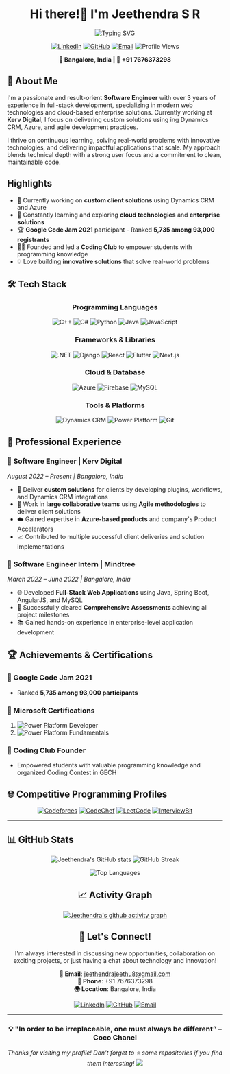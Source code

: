 
<div align="center">

# Hi there!👋 I'm Jeethendra S R

<!-- [![GitHub WidgetBox](https://github-widgetbox.vercel.app/api/profile?username=jeethendra2000&data=followers,repositories,stars,commits&hide_border=true)](https://github.com/jeethendra2000) -->

[![Typing SVG](https://readme-typing-svg.herokuapp.com?font=Fira+Code&pause=1000&color=2E9EF7&center=true&vCenter=true&width=435&lines=Software+Engineer;Full+Stack+Developer;Microsoft+Certified+Professional;Problem+Solver+%26+Innovator)](https://git.io/typing-svg)

[![LinkedIn](https://img.shields.io/badge/LinkedIn-0077B5?style=for-the-badge&logo=linkedin&logoColor=white)](https://www.linkedin.com/in/jeethendra2000) [![GitHub](https://img.shields.io/badge/GitHub-100000?style=for-the-badge&logo=github&logoColor=white)](https://github.com/jeethendra2000) [![Email](https://img.shields.io/badge/Email-D14836?style=for-the-badge&logo=gmail&logoColor=white)](mailto:jeethendrajeethu8@gmail.com) ![Profile Views](https://komarev.com/ghpvc/?username=jeethendra2000&color=brightgreen&style=for-the-badge)

**📍 Bangalore, India | 📱 +91 7676373298**

</div>

## 🚀 About Me

I'm a passionate and result-orient **Software Engineer** with over 3 years of experience in full-stack development, specializing in modern web technologies and cloud-based enterprise solutions. Currently working at **Kerv Digital**, I focus on delivering custom solutions using ing Dynamics CRM, Azure, and agile development practices.

I thrive on continuous learning, solving real-world problems with innovative technologies, and delivering impactful applications that scale. My approach blends technical depth with a strong user focus and a commitment to clean, maintainable code.

## Highlights

- 🔭 Currently working on **custom client solutions** using Dynamics CRM and Azure
- 🌱 Constantly learning and exploring **cloud technologies** and **enterprise solutions**
- 🏆 **Google Code Jam 2021** participant - Ranked **5,735 among 93,000 registrants**
- 👨‍🏫 Founded and led a **Coding Club** to empower students with programming knowledge
- 💡 Love building **innovative solutions** that solve real-world problems

## 🛠️ Tech Stack

<div align="center">

### Programming Languages
![C++](https://img.shields.io/badge/C++-00599C?style=flat-square&logo=cplusplus&logoColor=white) ![C#](https://img.shields.io/badge/C%23-239120?style=flat-square&logo=csharp&logoColor=white) ![Python](https://img.shields.io/badge/Python-3776AB?style=flat-square&logo=python&logoColor=white) ![Java](https://img.shields.io/badge/Java-ED8B00?style=flat-square&logo=java&logoColor=white) ![JavaScript](https://img.shields.io/badge/JavaScript-F7DF1E?style=flat-square&logo=javascript&logoColor=black)

### Frameworks & Libraries
![.NET](https://img.shields.io/badge/.NET-5C2D91?style=flat-square&logo=dotnet&logoColor=white) ![Django](https://img.shields.io/badge/Django-092E20?style=flat-square&logo=django&logoColor=white) ![React](https://img.shields.io/badge/React-20232A?style=flat-square&logo=react&logoColor=61DAFB) ![Flutter](https://img.shields.io/badge/Flutter-02569B?style=flat-square&logo=flutter&logoColor=white) ![Next.js](https://img.shields.io/badge/Next.js-000000?style=flat-square&logo=nextdotjs&logoColor=white)

### Cloud & Database
![Azure](https://img.shields.io/badge/Microsoft_Azure-0089D0?style=flat-square&logo=microsoft-azure&logoColor=white) ![Firebase](https://img.shields.io/badge/Firebase-FFCA28?style=flat-square&logo=firebase&logoColor=black) ![MySQL](https://img.shields.io/badge/MySQL-4479A1?style=flat-square&logo=mysql&logoColor=white)

### Tools & Platforms
![Dynamics CRM](https://img.shields.io/badge/Dynamics_CRM-0078D4?style=flat-square&logo=microsoft&logoColor=white) ![Power Platform](https://img.shields.io/badge/Power_Platform-742774?style=flat-square&logo=microsoft&logoColor=white) ![Git](https://img.shields.io/badge/Git-F05032?style=flat-square&logo=git&logoColor=white)

</div>

## 💼 Professional Experience

### 🏢 **Software Engineer** | Kerv Digital
*August 2022 – Present | Bangalore, India*

- 🔧 Deliver **custom solutions** for clients by developing plugins, workflows, and Dynamics CRM integrations
- 👥 Work in **large collaborative teams** using **Agile methodologies** to deliver client solutions
- ☁️ Gained expertise in **Azure-based products** and company's Product Accelerators
- 📈 Contributed to multiple successful client deliveries and solution implementations

### 🏢 **Software Engineer Intern** | Mindtree
*March 2022 – June 2022 | Bangalore, India*

- 🌐 Developed **Full-Stack Web Applications** using Java, Spring Boot, AngularJS, and MySQL
- 🎯 Successfully cleared **Comprehensive Assessments** achieving all project milestones
- 📚 Gained hands-on experience in enterprise-level application development

## 🏆 Achievements & Certifications

<div align="Left">

### 🥇 Google Code Jam 2021
* Ranked **5,735 among 93,000 participants**

### 📜 Microsoft Certifications
1. ![Power Platform Developer](https://img.shields.io/badge/Power_Platform_Developer-Associate-0078D4?style=flat-square&logo=microsoft) 
2. ![Power Platform Fundamentals](https://img.shields.io/badge/Power_Platform-Fundamentals-0078D4?style=flat-square&logo=microsoft)

### 👥 Coding Club Founder
* Empowered students with valuable programming knowledge and organized Coding Contest in GECH

</div>

<!-- ## 🚀 Featured Projects

### 🎓 [Informatsy](https://github.com/jeethendra2000/informatsy) - Academic Platform 

![Python](https://img.shields.io/badge/Python-3776AB?style=flat-square&logo=python&logoColor=white) ![Django](https://img.shields.io/badge/Django-092E20?style=flat-square&logo=django&logoColor=white) ![React](https://img.shields.io/badge/React-20232A?style=flat-square&logo=react&logoColor=61DAFB)

> **Comprehensive academic platform for students**

- 🔧 Developed **RESTful API** and responsive UI for accessing study materials and notifications
- 🔍 Designed optimized **search and filter features** for seamless user experience
- 🌐 **Live deployment** currently serving a significant user base
- 📱 Integrated club management and college environment features

**Key Features:**
- Study materials access and management
- Real-time notifications system
- Club activity management
- Optimized search functionality

---

### 🚌 [Sanchari](https://github.com/Sanchari4us/Sanchari) - Transportation App 

![Flutter](https://img.shields.io/badge/Flutter-02569B?style=flat-square&logo=flutter&logoColor=white) ![Firebase](https://img.shields.io/badge/Firebase-FFCA28?style=flat-square&logo=firebase&logoColor=black)

> **Real-time bus tracking and information system**

- 📍 Developed **real-time location updates** and vital bus information system
- 🗺️ Integrated **Google Maps**, Firebase Authentication, and Analytics
- ⏱️ Solved extended wait times at bus stops with accurate tracking
- 📱 Cross-platform mobile application with modern UI/UX

**Key Features:**
- Real-time GPS tracking
- Google Maps integration
- Firebase authentication
- Analytics dashboard

---

### 🎉 [Potluck Party API](https://github.com/jeethendra2000) - Event Management
![C#](https://img.shields.io/badge/C%23-239120?style=flat-square&logo=csharp&logoColor=white) ![.NET](https://img.shields.io/badge/.NET-5C2D91?style=flat-square&logo=dotnet&logoColor=white)

> **Comprehensive party management system**

- 🍽️ Developed **.NET Web API** for managing users and dish details
- 🔄 Implemented **Dish Duplication Prevention** and quantity management
- 👥 Built **Attendance Limit validations** for optimal event planning
- ⚖️ Ensures well-balanced and delightful celebrations

**Key Features:**
- User and dish management
- Duplication prevention algorithms
- Quantity management system
- Attendance validation

---

### 💻 [Cyber Cafe Management System](https://github.com/jeethendra2000) - Business Solution
![Django](https://img.shields.io/badge/Django-092E20?style=flat-square&logo=django&logoColor=white) ![Python](https://img.shields.io/badge/Python-3776AB?style=flat-square&logo=python&logoColor=white)

> **Complete cyber cafe operations management** 

- 🏪 Streamlined **Cyber Cafe operations** with comprehensive system management
- ⏰ Optimized **time allotment features** for effective resource management
- 💰 Automated **bill calculation** for seamless service delivery
- 👥 Integrated customer management capabilities

---

### 🏅 [Olympia](https://github.com/jeethendra2000) - Sports News Platform

![Django](https://img.shields.io/badge/Django-092E20?style=flat-square&logo=django&logoColor=white) ![Next.js](https://img.shields.io/badge/Next.js-000000?style=flat-square&logo=nextdotjs&logoColor=white)

> **Real-time sports news and updates platform**

- ⚡ **Real-time sports news** delivery system
- 📱 Modern web interface with Next.js frontend
- 🔄 Live updates to keep users informed
- 🏆 Comprehensive sports coverage and analytics -->

<!-- 
## 🎯 What I'm Working On

- 🔭 **Current Focus**: Advanced Azure solutions and enterprise application development
- 🌱 **Learning**: Cloud architecture patterns and microservices
- 👯 **Looking to collaborate**: On open-source projects and innovative solutions
- 💬 **Ask me about**: Full-stack development, Azure, Django, React, Flutter
- ⚡ **Fun fact**: I love solving algorithmic challenges and building solutions that make a difference! -->

## 🌐 Competitive Programming Profiles

<div align="center">

[![Codeforces](https://img.shields.io/badge/Codeforces-445f9d?style=for-the-badge&logo=Codeforces&logoColor=white)](https://codeforces.com/profile/jeethendra2000) [![CodeChef](https://img.shields.io/badge/CodeChef-5B4638?style=for-the-badge&logo=codechef&logoColor=white)](https://www.codechef.com/users/jeethendra2000) [![LeetCode](https://img.shields.io/badge/LeetCode-000000?style=for-the-badge&logo=LeetCode&logoColor=#d16c06)](https://leetcode.com/jeethendra2000) [![InterviewBit](https://img.shields.io/badge/InterviewBit-87CEEB?style=for-the-badge&logo=interviewbit&logoColor=white)](https://www.interviewbit.com/profile/jeethendra2000)

</div>

---

## 📊 GitHub Stats

<div align="center">

![Jeethendra's GitHub stats](https://github-readme-stats.vercel.app/api?username=jeethendra2000&show_icons=true&locale=en&hide_border=true) ![GitHub Streak](https://github-readme-streak-stats.herokuapp.com/?user=jeethendra2000&hide_border=true)

![Top Languages](https://github-readme-stats.vercel.app/api/top-langs?username=jeethendra2000&show_icons=true&locale=en&layout=compact&hide_border=true) 

</div>


<div align="center">

## 📈 Activity Graph
[![Jeethendra's github activity graph](https://github-readme-activity-graph.vercel.app/graph?username=jeethendra2000&theme=react-dark&hide_border=true)](https://github.com/ashutosh00710/github-readme-activity-graph)

</div>


<div align="center">

## 🤝 Let's Connect!

I'm always interested in discussing new opportunities, collaboration on exciting projects, or just having a chat about technology and innovation!

**📧 Email**: [jeethendrajeethu8@gmail.com](mailto:jeethendrajeethu8@gmail.com)  
**📱 Phone**: +91 7676373298  
**🌍 Location**: Bangalore, India

[![LinkedIn](https://img.shields.io/badge/LinkedIn-0077B5?style=for-the-badge&logo=linkedin&logoColor=white)](https://www.linkedin.com/in/jeethendra2000) [![GitHub](https://img.shields.io/badge/GitHub-100000?style=for-the-badge&logo=github&logoColor=white)](https://github.com/jeethendra2000) [![Email](https://img.shields.io/badge/Email-D14836?style=for-the-badge&logo=gmail&logoColor=white)](mailto:jeethendrajeethu8@gmail.com)

</div>

---

<div align="center">

### 💡 "In order to be irreplaceable, one must always be different” – Coco Chanel

*Thanks for visiting my profile! Don't forget to ⭐ some repositories if you find them interesting!*
<img src="https://capsule-render.vercel.app/api?type=waving&color=gradient&height=120&section=footer"/>

</div>
